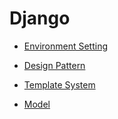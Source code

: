 # Django

- [Environment Setting](./environment_setting.md)

- [Design Pattern](./design_pattern.md)

- [Template System](./template_system.md)

- [Model](./model.md)